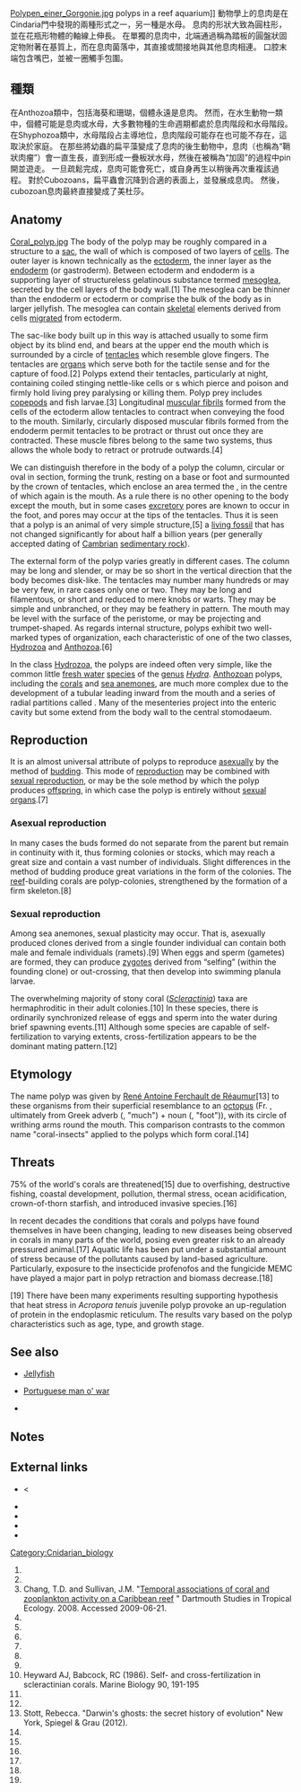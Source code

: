 [Polypen_einer_Gorgonie.jpg](https://zh.wikipedia.org/wiki/File:Polypen_einer_Gorgonie.jpg "fig:Polypen_einer_Gorgonie.jpg") polyps in a reef aquarium\]\] 動物學上的息肉是在Cindaria門中發現的兩種形式之一，另一種是水母。 息肉的形狀大致為圓柱形，並在花瓶形物體的軸線上伸長。 在單獨的息肉中，北端通過稱為踏板的圓盤狀固定物附著在基質上，而在息肉菌落中，其直接或間接地與其他息肉相連。 口腔末端包含嘴巴，並被一圈觸手包圍。

## 種類

在Anthozoa類中，包括海葵和珊瑚，個體永遠是息肉。 然而，在水生動物一類中，個體可能是息肉或水母，大多數物種的生命週期都處於息肉階段和水母階段。 在Shyphozoa類中，水母階段占主導地位，息肉階段可能存在也可能不存在，這取決於家庭。 在那些將幼蟲的扁平藻變成了息肉的後生動物中，息肉（也稱為“鞘狀肉瘤”）會一直生長，直到形成一疊板狀水母，然後在被稱為“加固”的過程中pin開並遊走。 一旦疏鬆完成，息肉可能會死亡，或自身再生以稍後再次重複該過程。 對於Cubozoans，扁平蟲會沉降到合適的表面上，並發展成息肉。 然後，cubozoan息肉最終直接變成了美杜莎。

## Anatomy

[Coral_polyp.jpg](https://zh.wikipedia.org/wiki/File:Coral_polyp.jpg "fig:Coral_polyp.jpg") The body of the polyp may be roughly compared in a structure to a [sac](https://zh.wikipedia.org/wiki/wikt:sac "wikilink"), the wall of which is composed of two layers of [cells](../Page/细胞.md "wikilink"). The outer layer is known technically as the [ectoderm](../Page/胚层.md "wikilink"), the inner layer as the [endoderm](../Page/胚层.md "wikilink") (or gastroderm). Between ectoderm and endoderm is a supporting layer of structureless gelatinous substance termed [mesoglea](../Page/中胶层.md "wikilink"), secreted by the cell layers of the body wall.\[1\] The mesoglea can be thinner than the endoderm or ectoderm or comprise the bulk of the body as in larger jellyfish. The mesoglea can contain [skeletal](https://zh.wikipedia.org/wiki/內骨骼 "wikilink") elements derived from cells [migrated](../Page/细胞迁移.md "wikilink") from ectoderm.

The sac-like body built up in this way is attached usually to some firm object by its blind end, and bears at the upper end the mouth which is surrounded by a circle of [tentacles](../Page/觸手.md "wikilink") which resemble glove fingers. The tentacles are [organs](../Page/器官.md "wikilink") which serve both for the tactile sense and for the capture of food.\[2\] Polyps extend their tentacles, particularly at night, containing coiled stinging nettle-like cells or s which pierce and poison and firmly hold living prey paralysing or killing them. Polyp prey includes [copepods](../Page/橈腳類.md "wikilink") and fish larvae.\[3\] Longitudinal [muscular fibrils](https://zh.wikipedia.org/wiki/muscular_fibril "wikilink") formed from the cells of the ectoderm allow tentacles to contract when conveying the food to the mouth. Similarly, circularly disposed muscular fibrils formed from the endoderm permit tentacles to be protract or thrust out once they are contracted. These muscle fibres belong to the same two systems, thus allows the whole body to retract or protrude outwards.\[4\]

We can distinguish therefore in the body of a polyp the column, circular or oval in section, forming the trunk, resting on a base or foot and surmounted by the crown of tentacles, which enclose an area termed the , in the centre of which again is the mouth. As a rule there is no other opening to the body except the mouth, but in some cases [excretory](../Page/排泄作用.md "wikilink") pores are known to occur in the foot, and pores may occur at the tips of the tentacles. Thus it is seen that a polyp is an animal of very simple structure,\[5\] a [living fossil](../Page/活化石.md "wikilink") that has not changed significantly for about half a billion years (per generally accepted dating of [Cambrian](../Page/寒武纪.md "wikilink") [sedimentary rock](../Page/沉积岩.md "wikilink")).

The external form of the polyp varies greatly in different cases. The column may be long and slender, or may be so short in the vertical direction that the body becomes disk-like. The tentacles may number many hundreds or may be very few, in rare cases only one or two. They may be long and filamentous, or short and reduced to mere knobs or warts. They may be simple and unbranched, or they may be feathery in pattern. The mouth may be level with the surface of the peristome, or may be projecting and trumpet-shaped. As regards internal structure, polyps exhibit two well-marked types of organization, each characteristic of one of the two classes, [Hydrozoa](../Page/水螅纲.md "wikilink") and [Anthozoa](https://zh.wikipedia.org/wiki/Coral "wikilink").\[6\]

In the class [Hydrozoa](../Page/水螅纲.md "wikilink"), the polyps are indeed often very simple, like the common little [fresh water](../Page/淡水.md "wikilink") [species](../Page/物种.md "wikilink") of the [genus](../Page/属.md "wikilink") *[Hydra](../Page/水螅屬.md "wikilink")*. [Anthozoan](https://zh.wikipedia.org/wiki/Coral "wikilink") polyps, including the [corals](../Page/珊瑚.md "wikilink") and [sea anemones](https://zh.wikipedia.org/wiki/sea_anemone "wikilink"), are much more complex due to the development of a tubular  leading inward from the mouth and a series of radial partitions called . Many of the mesenteries project into the enteric cavity but some extend from the body wall to the central stomodaeum.

## Reproduction

It is an almost universal attribute of polyps to reproduce [asexually](../Page/无性生殖.md "wikilink") by the method of [budding](https://zh.wikipedia.org/wiki/出芽生殖 "wikilink"). This mode of [reproduction](../Page/繁殖.md "wikilink") may be combined with [sexual reproduction](../Page/有性生殖.md "wikilink"), or may be the sole method by which the polyp produces [offspring](https://zh.wikipedia.org/wiki/后代 "wikilink"), in which case the polyp is entirely without [sexual organs](../Page/生殖器.md "wikilink").\[7\]

### Asexual reproduction

In many cases the buds formed do not separate from the parent but remain in continuity with it, thus forming colonies or stocks, which may reach a great size and contain a vast number of individuals. Slight differences in the method of budding produce great variations in the form of the colonies. The [reef](https://zh.wikipedia.org/wiki/暗礁 "wikilink")-building corals are polyp-colonies, strengthened by the formation of a firm skeleton.\[8\]

### Sexual reproduction

Among sea anemones, sexual plasticity may occur. That is, asexually produced clones derived from a single founder individual can contain both male and female individuals (ramets).\[9\] When eggs and sperm (gametes) are formed, they can produce [zygotes](../Page/受精卵.md "wikilink") derived from “selfing” (within the founding clone) or out-crossing, that then develop into swimming planula larvae.

The overwhelming majority of stony coral (*[Scleractinia](../Page/石珊瑚目.md "wikilink")*) taxa are hermaphroditic in their adult colonies.\[10\] In these species, there is ordinarily synchronized release of eggs and sperm into the water during brief spawning events.\[11\] Although some species are capable of self-fertilization to varying extents, cross-fertilization appears to be the dominant mating pattern.\[12\]

## Etymology

The name polyp was given by [René Antoine Ferchault de Réaumur](../Page/勒内-安托万·费尔绍·德·列奥米尔.md "wikilink")\[13\] to these organisms from their superficial resemblance to an [octopus](../Page/八腕目.md "wikilink") (Fr. , ultimately from Greek adverb  (, "much") + noun  (, "foot")), with its circle of writhing arms round the mouth. This comparison contrasts to the common name "coral-insects" applied to the polyps which form coral.\[14\]

## Threats

75% of the world's corals are threatened\[15\] due to overfishing, destructive fishing, coastal development, pollution, thermal stress, ocean acidification, crown-of-thorn starfish, and introduced invasive species.\[16\]

In recent decades the conditions that corals and polyps have found themselves in have been changing, leading to new diseases being observed in corals in many parts of the world, posing even greater risk to an already pressured animal.\[17\] Aquatic life has been put under a substantial amount of stress because of the pollutants caused by land-based agriculture. Particularly, exposure to the insecticide profenofos and the fungicide MEMC have played a major part in polyp retraction and biomass decrease.\[18\]

\[19\] There have been many experiments resulting supporting hypothesis that heat stress in *Acropora tenuis* juvenile polyp provoke an up-regulation of protein in the endoplasmic reticulum. The results vary based on the polyp characteristics such as age, type, and growth stage.

## See also

  - [Jellyfish](../Page/水母.md "wikilink")

  - [Portuguese man o' war](../Page/僧帽水母.md "wikilink")

  -
## Notes

## External links

  - \<

  -
  -
  -
  -
[Category:Cnidarian_biology](https://zh.wikipedia.org/wiki/Category:Cnidarian_biology "wikilink")

1.
2.
3.  Chang, T.D. and Sullivan, J.M. "[Temporal associations of coral and zooplankton activity on a Caribbean reef](http://www.dartmouth.edu/~biofsp/pdf08/133_SIFP1_ACCEPTED_coral_zoops.pdf) " Dartmouth Studies in Tropical Ecology. 2008. Accessed 2009-06-21.
4.
5.
6.
7.
8.
9.
10. Heyward AJ, Babcock, RC (1986). Self- and cross-fertilization in scleractinian corals. Marine Biology 90, 191-195
11.
12.
13. Stott, Rebecca. "Darwin's ghosts: the secret history of evolution" New York, Spiegel & Grau (2012).
14.
15.
16.
17.
18.
19.